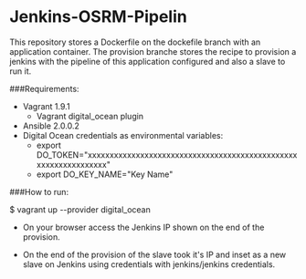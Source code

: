 # Jenkins-OSRM-Pipelin
This repository stores a Dockerfile on the dockefile branch with an application container.
The provision branche stores the recipe to provision a jenkins with the pipeline of this application configured and also a slave to run it.

###Requirements:

- Vagrant 1.9.1
  - Vagrant digital_ocean plugin
- Ansible 2.0.0.2
- Digital Ocean credentials as environmental variables:
  - export DO_TOKEN="xxxxxxxxxxxxxxxxxxxxxxxxxxxxxxxxxxxxxxxxxxxxxxxxxxxxxxxxxxxxxxxx"
  - export DO_KEY_NAME="Key Name"

###How to run:

$ vagrant up --provider digital_ocean

- On your browser access the Jenkins IP shown on the end of the provision.

- On the end of the provision of the slave took it's IP and inset as a new slave on Jenkins using credentials with jenkins/jenkins credentials.



